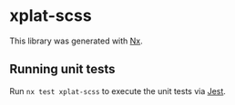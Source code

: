 # xplat-scss

This library was generated with [Nx](https://nx.dev).

## Running unit tests

Run `nx test xplat-scss` to execute the unit tests via [Jest](https://jestjs.io).
